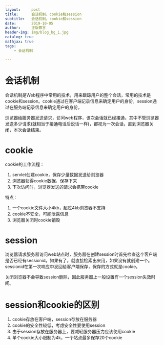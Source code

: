 ```yaml
---
layout:     post
title:      会话机制，cookie和session
subtitle:   会话机制，cookie和session
date:       2019-10-05
author:     正版慕言
header-img: img/blog_bg_1.jpg
catalog: true
mathjax: true
tags:
    - 会话机制

---
```


# 会话机制

会话机制是Web程序中常用的技术，用来跟踪用户的整个会话，常用的技术是cookie和session。cookie通过在客户端记录信息来确定用户的身份，session通过在服务端记录信息来确定用户的身份。

浏览器给服务器发送请求，访问web程序，该次会话就已经接通，其中不管浏览器发送多少请求(就相当于接通电话后说话一样)，都视为一次会话，直到浏览器关闭，本次会话结束。

# cookie

cookie的工作流程：

1. servlet创建cookie，保存少量数据发送给浏览器
2. 浏览器获得cookie数据，保存下来
3. 下次访问时，浏览器发送的请求会携带cookie

特点：

1. 一个cookie文件大小4kb，超过4kb浏览器不支持
2. cookie不安全，可能泄露信息
3. 浏览器关闭时cookie销毁

# session

浏览器请求服务器访问web站点时，服务器在创建session时首先检查这个客户端是否已经有sessionid。如果有了，就直接检索出来用，如果没有就创建一个。sessionid在第一次响应中发回给客户端保存，保存的方式就是cookie。

关闭浏览器不会导致session删除，因此服务器上一般设置有一个session失效时间。

# session和cookie的区别

1. cookie存放在客户端，session存放在服务器
2. cookie的安全性较低，考虑安全性要使用session
3. 由于session存放在服务器上，要减轻服务器压力应该使用cookie
4. 单个cookie大小限制为4k，一个站点最多保存20个cookie